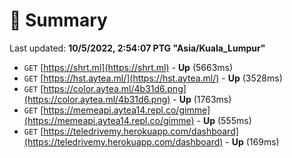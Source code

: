 # 📖 Summary
Last updated: **10/5/2022, 2:54:07 PTG "Asia/Kuala_Lumpur"**

- `GET` [https://shrt.ml](https://shrt.ml) - **Up** (5663ms)
- `GET` [https://hst.aytea.ml/](https://hst.aytea.ml/) - **Up** (3528ms)
- `GET` [https://color.aytea.ml/4b31d6.png](https://color.aytea.ml/4b31d6.png) - **Up** (1763ms)
- `GET` [https://memeapi.aytea14.repl.co/gimme](https://memeapi.aytea14.repl.co/gimme) - **Up** (555ms)
- `GET` [https://teledrivemy.herokuapp.com/dashboard](https://teledrivemy.herokuapp.com/dashboard) - **Up** (169ms)
